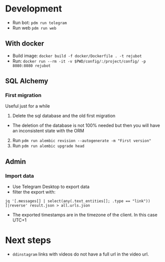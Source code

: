 # Development

* Run bot: `pdm run telegram`
* Run web `pdm run web`

## With docker

* Build image: `docker build -f docker/Dockerfile . -t rejubot`
* Run: `docker run --rm -it -v $PWD/config/:/project/config/ -p 8080:8080 rejubot`

## SQL Alchemy

### First migration
Useful just for a while

1. Delete the sql database and the old first migration
  * The deletion of the database is not 100% needed but then you will have an inconsistent state with the ORM
2. Run `pdm run alembic revision --autogenerate -m "First version"`
3. Run `pdm run alembic upgrade head`


## Admin

### Import data

* Use Telegram Desktop to export data
* filter the export with:
```
jq '[.messages[] | select(any(.text_entities[]; .type == "link")) ]|reverse' result.json > all.urls.json
```
* The exported timestamps are in the timezone of the client. In this case UTC+1


# Next steps

* `ddinstagram` links with videos do not have a full url in the video url.